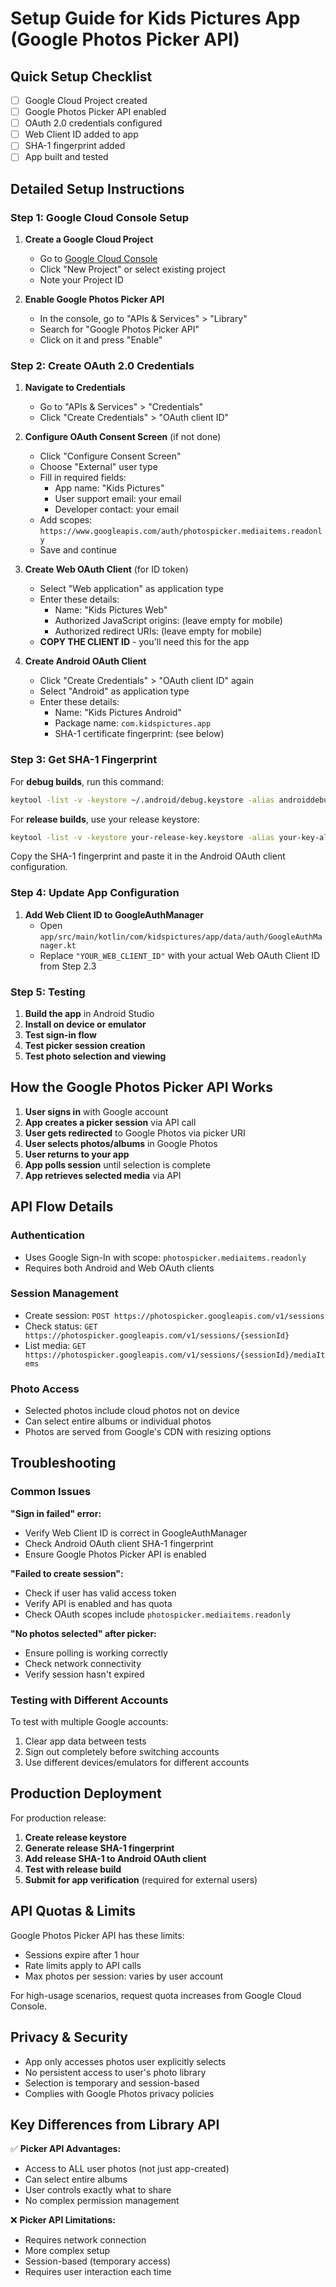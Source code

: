 # Setup Guide for Kids Pictures App (Google Photos Picker API)

## Quick Setup Checklist

- [ ] Google Cloud Project created
- [ ] Google Photos Picker API enabled
- [ ] OAuth 2.0 credentials configured
- [ ] Web Client ID added to app
- [ ] SHA-1 fingerprint added
- [ ] App built and tested

## Detailed Setup Instructions

### Step 1: Google Cloud Console Setup

1. **Create a Google Cloud Project**
   - Go to [Google Cloud Console](https://console.cloud.google.com/)
   - Click "New Project" or select existing project
   - Note your Project ID

2. **Enable Google Photos Picker API**
   - In the console, go to "APIs & Services" > "Library"
   - Search for "Google Photos Picker API"
   - Click on it and press "Enable"

### Step 2: Create OAuth 2.0 Credentials

1. **Navigate to Credentials**
   - Go to "APIs & Services" > "Credentials"
   - Click "Create Credentials" > "OAuth client ID"

2. **Configure OAuth Consent Screen** (if not done)
   - Click "Configure Consent Screen"
   - Choose "External" user type
   - Fill in required fields:
     - App name: "Kids Pictures"
     - User support email: your email
     - Developer contact: your email
   - Add scopes: `https://www.googleapis.com/auth/photospicker.mediaitems.readonly`
   - Save and continue

3. **Create Web OAuth Client** (for ID token)
   - Select "Web application" as application type
   - Enter these details:
     - Name: "Kids Pictures Web"
     - Authorized JavaScript origins: (leave empty for mobile)
     - Authorized redirect URIs: (leave empty for mobile)
   - **COPY THE CLIENT ID** - you'll need this for the app

4. **Create Android OAuth Client**
   - Click "Create Credentials" > "OAuth client ID" again
   - Select "Android" as application type
   - Enter these details:
     - Name: "Kids Pictures Android"
     - Package name: `com.kidspictures.app`
     - SHA-1 certificate fingerprint: (see below)

### Step 3: Get SHA-1 Fingerprint

For **debug builds**, run this command:
```bash
keytool -list -v -keystore ~/.android/debug.keystore -alias androiddebugkey -storepass android -keypass android
```

For **release builds**, use your release keystore:
```bash
keytool -list -v -keystore your-release-key.keystore -alias your-key-alias
```

Copy the SHA-1 fingerprint and paste it in the Android OAuth client configuration.

### Step 4: Update App Configuration

1. **Add Web Client ID to GoogleAuthManager**
   - Open `app/src/main/kotlin/com/kidspictures/app/data/auth/GoogleAuthManager.kt`
   - Replace `"YOUR_WEB_CLIENT_ID"` with your actual Web OAuth Client ID from Step 2.3

### Step 5: Testing

1. **Build the app** in Android Studio
2. **Install on device or emulator**
3. **Test sign-in flow**
4. **Test picker session creation**
5. **Test photo selection and viewing**

## How the Google Photos Picker API Works

1. **User signs in** with Google account
2. **App creates a picker session** via API call
3. **User gets redirected** to Google Photos via picker URI
4. **User selects photos/albums** in Google Photos
5. **User returns to your app**
6. **App polls session** until selection is complete
7. **App retrieves selected media** via API

## API Flow Details

### Authentication
- Uses Google Sign-In with scope: `photospicker.mediaitems.readonly`
- Requires both Android and Web OAuth clients

### Session Management
- Create session: `POST https://photospicker.googleapis.com/v1/sessions`
- Check status: `GET https://photospicker.googleapis.com/v1/sessions/{sessionId}`
- List media: `GET https://photospicker.googleapis.com/v1/sessions/{sessionId}/mediaItems`

### Photo Access
- Selected photos include cloud photos not on device
- Can select entire albums or individual photos
- Photos are served from Google's CDN with resizing options

## Troubleshooting

### Common Issues

**"Sign in failed" error:**
- Verify Web Client ID is correct in GoogleAuthManager
- Check Android OAuth client SHA-1 fingerprint
- Ensure Google Photos Picker API is enabled

**"Failed to create session":**
- Check if user has valid access token
- Verify API is enabled and has quota
- Check OAuth scopes include `photospicker.mediaitems.readonly`

**"No photos selected" after picker:**
- Ensure polling is working correctly
- Check network connectivity
- Verify session hasn't expired

### Testing with Different Accounts

To test with multiple Google accounts:
1. Clear app data between tests
2. Sign out completely before switching accounts
3. Use different devices/emulators for different accounts

## Production Deployment

For production release:

1. **Create release keystore**
2. **Generate release SHA-1 fingerprint**
3. **Add release SHA-1 to Android OAuth client**
4. **Test with release build**
5. **Submit for app verification** (required for external users)

## API Quotas & Limits

Google Photos Picker API has these limits:
- Sessions expire after 1 hour
- Rate limits apply to API calls
- Max photos per session: varies by user account

For high-usage scenarios, request quota increases from Google Cloud Console.

## Privacy & Security

- App only accesses photos user explicitly selects
- No persistent access to user's photo library
- Selection is temporary and session-based
- Complies with Google Photos privacy policies

## Key Differences from Library API

✅ **Picker API Advantages:**
- Access to ALL user photos (not just app-created)
- Can select entire albums
- User controls exactly what to share
- No complex permission management

❌ **Picker API Limitations:**
- Requires network connection
- More complex setup
- Session-based (temporary access)
- Requires user interaction each time